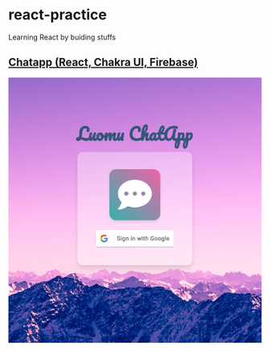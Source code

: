 # react-practice
Learning React by buiding stuffs

## [Chatapp (React, Chakra UI, Firebase)](./chatapp/README.md)

![Screenshot](./chatapp//public/demo_screenshot.png)
